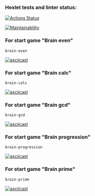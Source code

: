 ### Hexlet tests and linter status:
[![Actions Status](https://github.com/NIKITA205-502/frontend-project-44/workflows/hexlet-check/badge.svg)](https://github.com/NIKITA205-502/frontend-project-44/actions)

[![Maintainability](https://api.codeclimate.com/v1/badges/7e1344c2f959f3f4a016/maintainability)](https://codeclimate.com/github/NIKITA205-502/frontend-project-44/maintainability)


### For start game "Brain even"
```
brain-even
```
[![asciicast](https://asciinema.org/a/588000.svg)](https://asciinema.org/a/588000)


### For start game "Brain calc"
```
brain-calc
```
[![asciicast](https://asciinema.org/a/588007.svg)](https://asciinema.org/a/588007)


### For start game "Brain gcd"
```
brain-gcd
```
[![asciicast](https://asciinema.org/a/588009.svg)](https://asciinema.org/a/588009)


### For start game "Brain progression"
```
brain-progression
```
[![asciicast](https://asciinema.org/a/588024.svg)](https://asciinema.org/a/588024)


### For start game "Brain prime"
```
brain-prime
```
[![asciicast](https://asciinema.org/a/588024.svg)](https://asciinema.org/a/588024)
